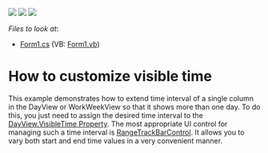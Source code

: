 <!-- default badges list -->
![](https://img.shields.io/endpoint?url=https://codecentral.devexpress.com/api/v1/VersionRange/128634380/14.2.3%2B)
[![](https://img.shields.io/badge/Open_in_DevExpress_Support_Center-FF7200?style=flat-square&logo=DevExpress&logoColor=white)](https://supportcenter.devexpress.com/ticket/details/E3202)
[![](https://img.shields.io/badge/📖_How_to_use_DevExpress_Examples-e9f6fc?style=flat-square)](https://docs.devexpress.com/GeneralInformation/403183)
<!-- default badges end -->
<!-- default file list -->
*Files to look at*:

* [Form1.cs](./CS/Form1.cs) (VB: [Form1.vb](./VB/Form1.vb))
<!-- default file list end -->
# How to customize visible time


<p>This example demonstrates how to extend time interval of a single column in the DayView or WorkWeekView so that it shows more than one day. To do this, you just need to assign the desired time interval to the <a href="http://documentation.devexpress.com/#WindowsForms/DevExpressXtraSchedulerDayView_VisibleTimetopic"><u>DayView.VisibleTime Property</u></a>. The most appropriate UI control for managing such a time interval is <a href="http://documentation.devexpress.com/#WindowsForms/clsDevExpressXtraEditorsRangeTrackBarControltopic"><u>RangeTrackBarControl</u></a>. It allows you to vary both start and end time values in a very convenient manner.</p>

<br/>


